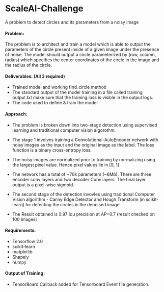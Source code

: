 # ScaleAI-Challenge
A problem to detect circles and its parameters from a noisy image

#### Problem:
The problem is to architect and train a model which is able to output the parameters of the circle present inside of a given image under the presence of noise. The model should output a circle parameterized by (row, column, radius) which specifies the center coordinates of the circle in the image and the radius of the circle. 

#### Deliverables: (All 3 required)
- Trained model and working find_circle method
- The standard output of the model training in a file called training output.txt make sure that the training loss is visible in the output logs.
- The code used to define & train the model

#### Approach:

- The problem is broken down into two-stage detection using supervised learning and traditional computer vision algorothm.

- The stage 1 involves training a Convolutional-AutoEncoder network with noisy images as the input and the original image as the label. The loss function is a binary cross-entropy loss. 

- The noisy images are normalized prior to training by normalizing using the largest pixel value. Hence pixel values lie in [0, 1]

- The network has a total of ~70k parameters (~6Mb). There are three encoder conv layers and two decoder Conv layers. The final layer output is a pixel-wise sigmoid. 

- The second stage of the detection invovles using traditional Computer Vision algorithm - Canny Edge Detector and Hough Transform (in scikit-learn) for detecting the circles in the denoised image. 

- The Result obtained is 0.97 iou precision at AP=0.7 (result checked on 100 images)

#### Requirements:
- Tensorflow 2.0
- scikit-learn
- matplotlib
- Shapely
- numpy

#### Output of Training:
- TensorBoard Callback added for Tensorboard Event file generation. 